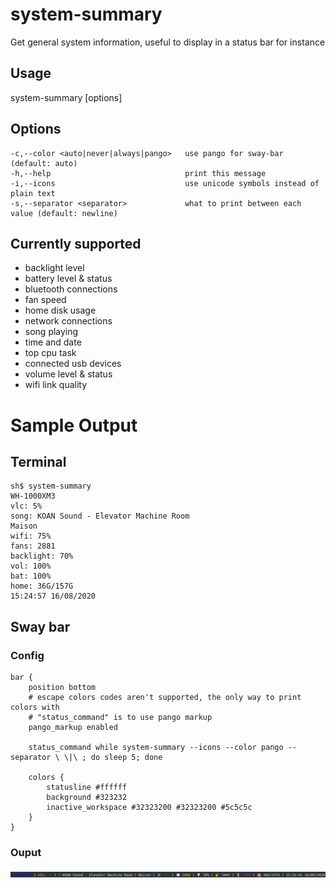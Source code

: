 # system-summary

Get general system information, useful to display in a status bar for instance

## Usage

system-summary [options]

## Options

```
-c,--color <auto|never|always|pango>   use pango for sway-bar (default: auto)
-h,--help                              print this message
-i,--icons                             use unicode symbols instead of plain text
-s,--separator <separator>             what to print between each value (default: newline)
```

## Currently supported

- backlight level
- battery level & status
- bluetooth connections
- fan speed
- home disk usage
- network connections
- song playing
- time and date
- top cpu task
- connected usb devices
- volume level & status
- wifi link quality

# Sample Output

## Terminal

```
sh$ system-summary
WH-1000XM3
vlc: 5%
song: KOAN Sound - Elevator Machine Room
Maison
wifi: 75%
fans: 2881
backlight: 70%
vol: 100%
bat: 100%
home: 36G/157G
15:24:57 16/08/2020
```

## Sway bar

### Config

```
bar {
    position bottom
    # escape colors codes aren't supported, the only way to print colors with
    # "status_command" is to use pango markup
    pango_markup enabled

    status_command while system-summary --icons --color pango --separator \ \|\ ; do sleep 5; done

    colors {
        statusline #ffffff
        background #323232
        inactive_workspace #32323200 #32323200 #5c5c5c
    }
}
```

### Ouput

![sway bar screenshot](./sway-bar-screenshot.png)
